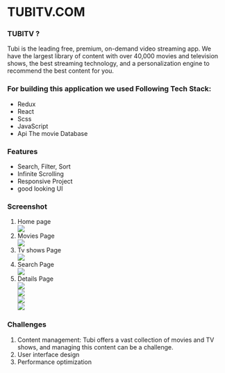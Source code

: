 # TUBITV.COM


### TUBITV ?
<p>Tubi is the leading free, premium, on-demand video streaming app. We have the largest library of content with over 40,000 movies and television shows, the best streaming technology, and a personalization engine to recommend the best content for you.</p>

### For building this application we used Following Tech Stack:
<ul>
<li>Redux</li>
<li>React</li>
<li>Scss</li>
<li>JavaScript</li>
<li>Api The movie Database</li>
</ul>





### Features
<ul>
<li>Search, Filter, Sort</li>
<li>Infinite Scrolling</li>
<li>Responsive Project</li>
<li>good looking UI</li>
</ul>

### Screenshot 
<ol>
<li>Home page</li>

<div margin="auto" justifyContent="center" ><img src="https://cdn-images-1.medium.com/max/800/1*K6-HZ080tl_-WIjdj4iyZw.png"/></div>

<li>Movies Page</li>

<div margin="auto" justifyContent="center"><img src="https://cdn-images-1.medium.com/max/800/1*LYfh54fXOhaWLv2EUIYpkg.png"/></div>

<li>Tv shows Page</li>

<div margin="auto" justifyContent="center"><img src="https://cdn-images-1.medium.com/max/800/1*dc_XQae2xgSGVlDW-Y0afA.png"/></div>

<li>Search Page</li>

<div margin="auto" justifyContent="center"><img src="https://cdn-images-1.medium.com/max/800/1*SHRIFiKi7Aq119-u7DqiCg.png"/></div>

<li> Details Page</li>

<div margin="auto" justifyContent="center"><img src="https://cdn-images-1.medium.com/max/800/1*k8DuSQ2Ip5-visoD89hTQg.png"/></div>

<div margin="auto" justifyContent="center"><img src="https://cdn-images-1.medium.com/max/1200/1*5PvFfBJQuG0PvGYj14O07Q.png"/></div>

<div margin="auto" justifyContent="center"><img src="https://cdn-images-1.medium.com/max/1200/1*zijLVgtnPBCdA7WaUY7Mbw.png"/></div>

<div margin="auto" justifyContent="center"><img src="https://cdn-images-1.medium.com/max/1200/1*9pgZ0q7xTIlLo0p1hy-tPQ.png"/></div>

</ol>

### Challenges
<ol>
<li>Content management: Tubi offers a vast collection of movies and TV shows, and managing this content can be a challenge.</li>
<li>User interface design</li>
<li>Performance optimization</li>
</ol>
